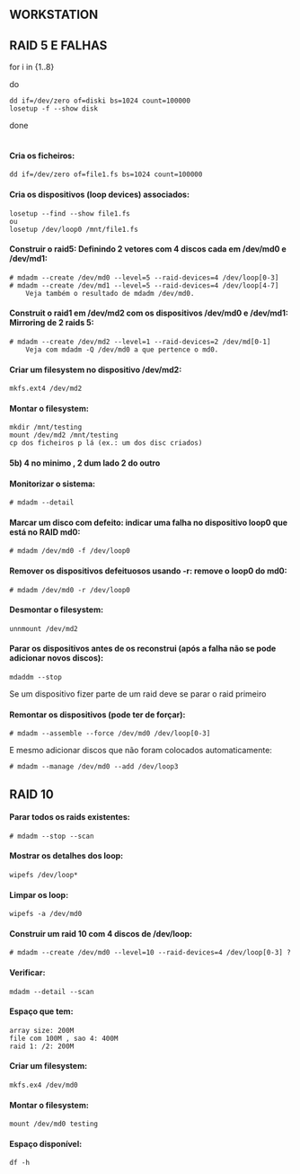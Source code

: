## WORKSTATION

## RAID 5 E FALHAS

for i in {1..8}

do

	dd if=/dev/zero of=diski bs=1024 count=100000
	losetup -f --show disk
done
<br />
<br />


#### Cria os ficheiros:

	dd if=/dev/zero of=file1.fs bs=1024 count=100000
#### Cria os dispositivos (loop devices) associados:

	losetup --find --show file1.fs
	ou
	losetup /dev/loop0 /mnt/file1.fs

#### Construir o raid5: Definindo 2 vetores com 4 discos cada em /dev/md0 e /dev/md1:

	# mdadm --create /dev/md0 --level=5 --raid-devices=4 /dev/loop[0-3]
	# mdadm --create /dev/md1 --level=5 --raid-devices=4 /dev/loop[4-7]
		Veja também o resultado de mdadm /dev/md0.

#### Construit o raid1 em /dev/md2 com os dispositivos /dev/md0 e /dev/md1: Mirroring de 2 raids 5:

	# mdadm --create /dev/md2 --level=1 --raid-devices=2 /dev/md[0-1]
		Veja com mdadm -Q /dev/md0 a que pertence o md0.

#### Criar um filesystem no dispositivo /dev/md2:

	mkfs.ext4 /dev/md2

#### Montar o filesystem:

	mkdir /mnt/testing
	mount /dev/md2 /mnt/testing
	cp dos ficheiros p lá (ex.: um dos disc criados)

#### 5b) 4 no minimo , 2 dum lado 2 do outro

#### Monitorizar o sistema:

	# mdadm --detail

#### Marcar um disco com defeito: indicar uma falha no dispositivo loop0 que está no RAID md0:

	# mdadm /dev/md0 -f /dev/loop0

#### Remover os dispositivos defeituosos usando -r: remove o loop0 do md0:

	# mdadm /dev/md0 -r /dev/loop0

#### Desmontar o filesystem:

	unnmount /dev/md2

#### Parar os dispositivos antes de os reconstrui (após a falha não se pode adicionar novos discos):

	mdaddm --stop
		
Se um dispositivo fizer parte de um raid deve se parar o raid primeiro
#### Remontar os dispositivos (pode ter de forçar):

	# mdadm --assemble --force /dev/md0 /dev/loop[0-3]
E mesmo adicionar discos que não foram colocados automaticamente:

	# mdadm --manage /dev/md0 --add /dev/loop3


## RAID 10

#### Parar todos os raids existentes:

	# mdadm --stop --scan 

#### Mostrar os detalhes dos loop:

	wipefs /dev/loop*

#### Limpar os loop:

	wipefs -a /dev/md0

#### Construir um raid 10 com 4 discos de /dev/loop:

	# mdadm --create /dev/md0 --level=10 --raid-devices=4 /dev/loop[0-3] ?

#### Verificar:

	mdadm --detail --scan

#### Espaço que tem:

	array size: 200M
	file com 100M , sao 4: 400M
	raid 1: /2: 200M

#### Criar um filesystem:

	mkfs.ex4 /dev/md0

#### Montar o filesystem:

	mount /dev/md0 testing

#### Espaço disponível:

	df -h
